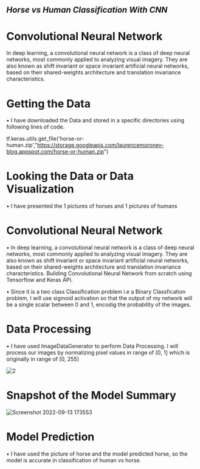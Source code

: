 ## *Horse vs Human Classification With CNN* 

# Convolutional Neural Network

In deep learning, a convolutional neural network is a class of deep neural networks, most commonly applied to analyzing visual imagery. They are also known as shift invariant or space invariant artificial neural networks, based on their shared-weights architecture and translation invariance characteristics.

# Getting the Data

• I have downloaded the Data and stored in a specific directories using following lines of code.

   tf.keras.utils.get_file('horse-or-human.zip',"https://storage.googleapis.com/laurencemoroney-blog.appspot.com/horse-or-human.zip")
   
# Looking the Data or Data Visualization
    
   • I have presented the 1 pictures of horses and 1 pictures of humans

# Convolutional Neural Network
 
 • In deep learning, a convolutional neural network is a class of deep neural networks, most commonly applied to analyzing visual imagery. They are also known as shift invariant or space invariant artificial neural networks, based on their shared-weights architecture and translation invariance characteristics.
Building Convolutional Neural Network from scratch using Tensorflow and Keras API.

•  Since it is a two class Classification problem i.e a Binary Classfication problem, I will use sigmoid activation so that the output of my network will be a single scalar between 0 and 1, encodig the probability of the images.

# Data Processing

• I have used ImageDataGenerator to perform Data Processing. I will process our images by normalizing pixel values in range of [0, 1] which is originally in range of [0, 255]

![2](https://user-images.githubusercontent.com/101402562/189898703-88540d22-9b43-4290-b7e4-cae0246c7131.png)




# Snapshot of the Model Summary
  
  ![Screenshot 2022-09-13 173553](https://user-images.githubusercontent.com/101402562/189898016-a12d8162-2ac3-4cbc-8738-1bfcac75a3be.png)
  
# Model Prediction

 • I have used the picture of horse and the model predicted horse, so the model is accurate in classification of human vs horse.

